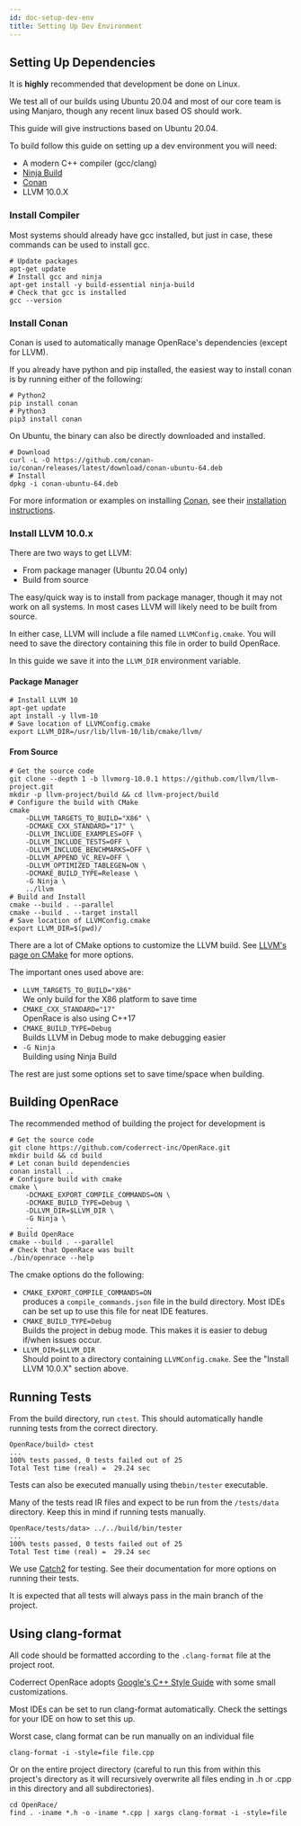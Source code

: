 ```yaml
---
id: doc-setup-dev-env
title: Setting Up Dev Environment
---
```


## Setting Up Dependencies

It is **highly** recommended that development be done on Linux.

We test all of our builds using Ubuntu 20.04 and most of our core team is using Manjaro, though any recent linux based OS should work.

This guide will give instructions based on Ubuntu 20.04.

To build follow this guide on setting up a dev environment you will need:
 - A modern C++ compiler (gcc/clang)
 - [Ninja Build](https://ninja-build.org/)
 - [Conan](https://conan.io/downloads.html)
 - LLVM 10.0.X

### Install Compiler

Most systems should already have gcc installed, but just in case, these commands can be used to install gcc. 

```shell
# Update packages 
apt-get update
# Install gcc and ninja
apt-get install -y build-essential ninja-build
# Check that gcc is installed
gcc --version
```

### Install Conan

Conan is used to automatically manage OpenRace's dependencies (except for LLVM).

If you already have python and pip installed, the easiest way to install conan is by running either of the following:

```shell
# Python2
pip install conan
# Python3
pip3 install conan
```

On Ubuntu, the binary can also be directly downloaded and installed.
``` shell
# Download
curl -L -O https://github.com/conan-io/conan/releases/latest/download/conan-ubuntu-64.deb
# Install
dpkg -i conan-ubuntu-64.deb 
```

For more information or examples on installing [Conan](https://conan.io/downloads.html), see their [installation instructions](https://docs.conan.io/en/latest/installation.html).


### Install LLVM 10.0.x

There are two ways to get LLVM:
 - From package manager (Ubuntu 20.04 only)
 - Build from source

The easy/quick way is to install from package manager, though it may not work on all systems. In most cases LLVM will likely need to be built from source.

In either case, LLVM will include a file named `LLVMConfig.cmake`. You will need to save the directory containing this file in order to build OpenRace.

In this guide we save it into the `LLVM_DIR` environment variable.

#### Package Manager

```shell
# Install LLVM 10
apt-get update
apt install -y llvm-10
# Save location of LLVMConfig.cmake
export LLVM_DIR=/usr/lib/llvm-10/lib/cmake/llvm/
```

#### From Source

```shell
# Get the source code
git clone --depth 1 -b llvmorg-10.0.1 https://github.com/llvm/llvm-project.git
mkdir -p llvm-project/build && cd llvm-project/build
# Configure the build with CMake
cmake
    -DLLVM_TARGETS_TO_BUILD="X86" \
    -DCMAKE_CXX_STANDARD="17" \
    -DLLVM_INCLUDE_EXAMPLES=OFF \
    -DLLVM_INCLUDE_TESTS=OFF \
    -DLLVM_INCLUDE_BENCHMARKS=OFF \
    -DLLVM_APPEND_VC_REV=OFF \
    -DLLVM_OPTIMIZED_TABLEGEN=ON \
    -DCMAKE_BUILD_TYPE=Release \
    -G Ninja \
    ../llvm
# Build and Install
cmake --build . --parallel
cmake --build . --target install
# Save location of LLVMConfig.cmake
export LLVM_DIR=$(pwd)/
```

There are a lot of CMake options to customize the LLVM build. See [LLVM's page on CMake](https://www.llvm.org/docs/CMake.html) for more options.

The important ones used above are:
- `LLVM_TARGETS_TO_BUILD="X86"`  
We only build for the X86 platform to save time
- `CMAKE_CXX_STANDARD="17"`  
OpenRace is also using C++17
- `CMAKE_BUILD_TYPE=Debug`  
Builds LLVM in Debug mode to make debugging easier
- `-G Ninja`  
Building using Ninja Build

The rest are just some options set to save time/space when building.


## Building OpenRace

The recommended method of building the project for development is

```shell
# Get the source code
git clone https://github.com/coderrect-inc/OpenRace.git
mkdir build && cd build
# Let conan build dependencies
conan install ..
# Configure build with cmake
cmake \
    -DCMAKE_EXPORT_COMPILE_COMMANDS=ON \
    -DCMAKE_BUILD_TYPE=Debug \
    -DLLVM_DIR=$LLVM_DIR \
    -G Ninja \
    ..
# Build OpenRace
cmake --build . --parallel
# Check that OpenRace was built
./bin/openrace --help
```

The cmake options do the following:
 - `CMAKE_EXPORT_COMPILE_COMMANDS=ON`  
 produces a `compile_commands.json` file in the build directory. Most IDEs can be set up to use this file for neat IDE features.
 - `CMAKE_BUILD_TYPE=Debug`  
 Builds the project in debug mode. This makes it is easier to debug if/when issues occur.
 - `LLVM_DIR=$LLVM_DIR`  
 Should point to a directory containing `LLVMConfig.cmake`. See the "Install LLVM 10.0.X" section above.

## Running Tests

From the build directory, run `ctest`. This should automatically handle running tests from the correct directory. 

```shell
OpenRace/build> ctest
...
100% tests passed, 0 tests failed out of 25
Total Test time (real) =  29.24 sec
```

Tests can also be executed manually using the`bin/tester` executable. 

Many of the tests read IR files and expect to be run from the `/tests/data` directory. Keep this in mind if running tests manually. 

```shell
OpenRace/tests/data> ../../build/bin/tester
...
100% tests passed, 0 tests failed out of 25
Total Test time (real) =  29.24 sec
```

We use [Catch2](https://github.com/catchorg/Catch2) for testing. See their documentation for more options on running their tests.

It is expected that all tests will always pass in the main branch of the project.

<!-- ## Adding Tests

**NOTE** this probably belongs in a different section about doing development.

Tests are split into two types, unit and integration.

Unit tests are for testing individual components. For example, there are tests for each type of llvm instruction parse by the `Builder` class in the `IR` directory. These tests are mostly located under `tests/unit/IR`.

Integrations tests check the end-to-end functionality. These tests read in some program's IR, run race detection, and check that the resulting report is correct.

Any time code is added, tests should also likely be added to cover the new code. In most cases is likely that both unit and integration tests should be added.

For example, when adding support for `pthread_create`, a unit test should be added to check that the llvm IR call to `pthread_create` is correctly recognized, and an integration test for a simple program using `pthread_create` should be added. -->


## Using clang-format

All code should be formatted according to the `.clang-format` file at the project root.

Coderrect OpenRace adopts [Google's C++ Style Guide](https://google.github.io/styleguide/cppguide.html) with some small customizations.

Most IDEs can be set to run clang-format automatically. Check the settings for your IDE on how to set this up.

Worst case, clang format can be run manually on an individual file

```
clang-format -i -style=file file.cpp
```

Or on the entire project directory (careful to run this from within this project's directory as it will recursively overwrite all files ending in .h or .cpp in this directory and all subdirectories).

```
cd OpenRace/
find . -iname *.h -o -iname *.cpp | xargs clang-format -i -style=file
```